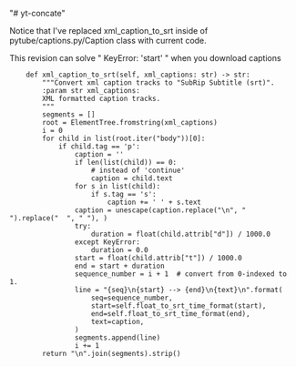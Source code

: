 "# yt-concate" 

Notice that I've replaced xml_caption_to_srt inside of pytube/captions.py/Caption class with current code.

This revision can solve " KeyError: 'start' " when you download captions 


        def xml_caption_to_srt(self, xml_captions: str) -> str:
            """Convert xml caption tracks to "SubRip Subtitle (srt)".
            :param str xml_captions:
            XML formatted caption tracks.
            """
            segments = []
            root = ElementTree.fromstring(xml_captions)
            i = 0
            for child in list(root.iter("body"))[0]:
                if child.tag == 'p':
                    caption = ''
                    if len(list(child)) == 0:
                        # instead of 'continue'
                        caption = child.text
                    for s in list(child):
                        if s.tag == 's':
                            caption += ' ' + s.text
                    caption = unescape(caption.replace("\n", " ").replace("  ", " "), )
                    try:
                        duration = float(child.attrib["d"]) / 1000.0
                    except KeyError:
                        duration = 0.0
                    start = float(child.attrib["t"]) / 1000.0
                    end = start + duration
                    sequence_number = i + 1  # convert from 0-indexed to 1.
                    line = "{seq}\n{start} --> {end}\n{text}\n".format(
                        seq=sequence_number,
                        start=self.float_to_srt_time_format(start),
                        end=self.float_to_srt_time_format(end),
                        text=caption,
                    )
                    segments.append(line)
                    i += 1
            return "\n".join(segments).strip()
